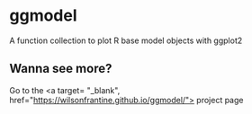 # ggmodel
A function collection to plot R base model objects with ggplot2

## Wanna see more?

Go to the <a target= "_blank", href="https://wilsonfrantine.github.io/ggmodel/"> project page </a>

